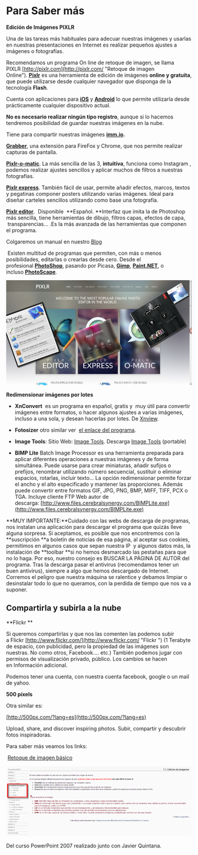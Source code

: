 # Para Saber más

**Edición de Imágenes PIXLR**

Una de las tareas más habituales para adecuar nuestras imágenes y usarlas en nuestras presentaciones en Internet es realizar pequeños ajustes a imágenes o fotografías.

Recomendamos un programa On line de retoque de imagen, se llama PIXLR [http://pixlr.com](http://pixlr.com/ "Retoque de imagen Online"). [**Pixlr**](http://pixlr.com/ "Pixlr") es una herramienta de edición de imágenes **online y gratuita**, que puede utilizarse desde cualquier navegador que disponga de la tecnología **Flash**.

Cuenta con aplicaciones para [**iOS**](https://itunes.apple.com/app/pixlr-express-plus/id526783584?mt=8 "Pixlr Express para iOS") y [**Android**](https://play.google.com/store/apps/details?id=com.pixlr.express "Pixlr Express para Android en Google Play") lo que permite utilizarla desde prácticamente cualquier dispositivo actual.

**No es necesario realizar ningún tipo registro**, aunque si lo hacemos tendremos posibilidad de guardar nuestras imágenes en la nube.

Tiene para compartir nuestras imágenes **[imm.io](http://imm.io/ "imm.io").**  

[**Grabber**](http://pixlr.com/grabber "Grabber"), una extensión para FireFox y Chrome, que nos permite realizar capturas de pantalla.

[**Pixlr-o-matic**](http://pixlr.com/o-matic/ "Pixlr-o-matic"). La más sencilla de las 3, **intuitiva**, funciona como Instagram , podemos realizar ajustes sencillos y aplicar muchos de filtros a nuestras fotografías.

[**Pixlr express**](http://pixlr.com/express/ "Pixlr Express"). También fácil de usar, permite añadir efectos, marcos, textos y pegatinas componer posters utilizando varias imágenes. Ideal para diseñar carteles sencillos utilizando como base una fotografía.

[**Pixlr editor**](http://pixlr.com/editor/ "Pixlr Editor").  Disponible  **Español. **Interfaz que imita la de Photoshop más sencilla, tiene herramientas de dibujo, filtros capas, efectos de capa,  transparencias… .Es la más avanzada de las herramientas que componen el programa.

Colgaremos un manual en nuestro [Blog](claudiobarrabes.blogspot.com.es "Blog del Autor Curso")

 Existen multitud de programas que permiten, con más o menos posibilidades, editarlas o crearlas desde cero. Desde el profesional [**PhotoShop**](http://www.adobe.com/es/products/photoshop.html "PhotoShop"), pasando por Picasa, [**Gimp**](http://www.gimp.org/ "Gimp"), [**Paint.NET**](http://www.getpaint.net/ "Paint.NET"), o incluso [**PhotoScape**](http://www.photoscape.org/ps/main/index.php?lc=es "PhotoScape").


![PIXLR](img/pixlr.png "Retoque de imagen Online")






**Redimensionar imágenes por lotes**

*   **XnConvert**  es un programa en español, gratis y  muy útil para convertir imágenes entre formatos, o hacer algunos ajustes a varias imágenes, incluso a una sola, y desean hacerlas por lotes. De [Xnview](http://cajondesastres.wordpress.com/2009/12/07/visor-y-conversor-de-imagenes-gratuito-xnview/).  
    
*   **Fotosizer** otro similar ver  [el enlace del programa](http://www.fotosizer.com/).
*   **Image Tools**: Sitio Web: [Image Tools](http://union-d.ru/dev/node/6). Descarga [Image Tools](http://union-d.ru/downloads/imagetools-3.6.zip) (portable)
    
*   **BIMP Lite** Batch Image Processor es una herramienta preparada para aplicar diferentes operaciones a nuestras imágenes y de forma simultánea. Puede usarse para crear miniaturas, añadir sufijos o prefijos, renombrar utilizando número secuencial, sustituir o eliminar espacios, rotarlas, incluir texto… La opción redimensionar permite forzar el ancho y el alto especificado y mantener las proporciones. Además puede convertir entre formatos GIF, JPG, PNG, BMP, MIFF, TIFF, PCX o TGA. Incluye cliente FTP Web autor de descarga: [http://www.files.cerebralsynergy.com/BIMPLite.exe](http://www.files.cerebralsynergy.com/BIMPLite.exe)
    
      
    

**MUY IMPORTANTE:**Cuidado con las webs de descarga de programas, nos instalan una aplicación para descargar el programa que quizás lleve alguna sorpresa. Si aceptamos, es posible que nos encontremos con la **suscripción **a boletín de noticias de esa página, al aceptar sus cookies, permitimos en algunos casos que sepan nuestra IP  y algunos datos más, la instalación de **toolbar **si no hemos desmarcado las pestañas para que no lo haga. Por eso, nuestro consejo es BUSCAR LA PÁGINA DE AUTOR del programa. Tras la descarga pasar el antivirus (recomendamos tener un buen antivirus), siempre a algo que hemos descargado de Internet. Corremos el peligro que nuestra máquina se ralentice y debamos limpiar o desinstalar todo lo que no queramos, con la perdida de tiempo que nos va a suponer.

## **Compartirla y subirla a la nube**

**Flickr **

Si queremos compartirlas y que nos las comenten las podemos subir a Flickr [http://www.flickr.com/](http://www.flickr.com/ "Flickr ") (1 Terabyte de espacio, con publicidad, pero la propiedad de las imágenes son nuestras. No como otros, Facebook.... etc.) También podemos jugar con permisos de visualización privado, público. Los cambios se hacen en Información adicional.

Podemos tener una cuenta, con nuestra cuenta facebook, google o un mail de yahoo.

**500 píxels**

Otra similar es:

[http://500px.com/?lang=es](http://500px.com/?lang=es)

Upload, share, and discover inspiring photos. Subir, compartir y descubrir fotos inspiradoras.

Para saber más veamos los links:

 [Retoque de imagen básico](http://claudiobarrabes.blogspot.com.es/2013/12/retoque-de-imagen-basico.html "Retoque de imagen básico")


[![Edición de Imagenes](img/edicionimagenes.png "Curso Powerpoint")](http://aularagon.catedu.es/materialesaularagon2013/presentaciones/PowerPoint2007/11_edicin_de_imgenes.html "Retoque de imágenes")






Del curso PowerPoint 2007 realizado junto con Javier Quintana.

